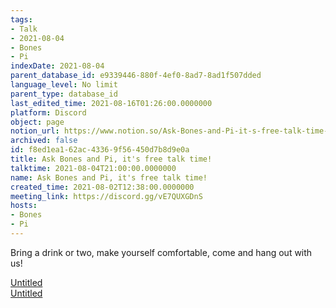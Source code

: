 ```yaml
---
tags:
- Talk
- 2021-08-04
- Bones
- Pi
indexDate: 2021-08-04
parent_database_id: e9339446-880f-4ef0-8ad7-8ad1f507dded
language_level: No limit
parent_type: database_id
last_edited_time: 2021-08-16T01:26:00.0000000
platform: Discord
object: page
notion_url: https://www.notion.so/Ask-Bones-and-Pi-it-s-free-talk-time-f8ed1ea162ac43369f56450d7b8d9e0a
archived: false
id: f8ed1ea1-62ac-4336-9f56-450d7b8d9e0a
title: Ask Bones and Pi, it's free talk time!
talktime: 2021-08-04T21:00:00.0000000
name: Ask Bones and Pi, it's free talk time!
created_time: 2021-08-02T12:38:00.0000000
meeting_link: https://discord.gg/vE7QUXGDnS
hosts:
- Bones
- Pi
---
```


Bring a drink or two, make yourself comfortable, come and hang out with us!

[Untitled](https://www.notion.so/12c4a9e645d54aefa860b5f927a0b220)   
[Untitled](https://www.notion.so/482e61b02b9c4456b2b4fe86bb7544c6)   







